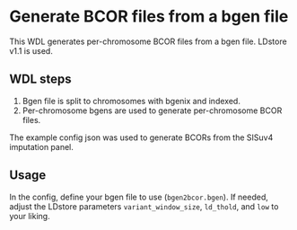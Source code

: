 # Generate BCOR files from a bgen file

This WDL generates per-chromosome BCOR files from a bgen file. LDstore v1.1 is used.

## WDL steps

1. Bgen file is split to chromosomes with bgenix and indexed.
2. Per-chromosome bgens are used to generate per-chromosome BCOR files.

The example config json was used to generate BCORs from the SISuv4 imputation panel.

## Usage

In the config, define your bgen file to use (`bgen2bcor.bgen`).
If needed, adjust the LDstore parameters `variant_window_size`, `ld_thold`, and `low` to your liking.
